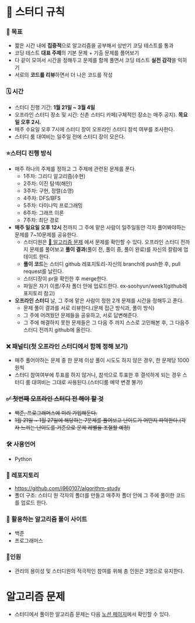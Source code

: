 # 🚨 스터디 규칙

### 🎯 목표

- 짧은 시간 내에 **집중적**으로 알고리즘을 공부해서 상반기 코딩 테스트를 통과
- 코딩 테스트 **대표 주제**의 기본 문제 + 기출 문제를 풀어보기
- 다 같이 모여서 시간을 정해두고 문제를 함께 풀면서 코딩 테스트 **실전 감각**을 익히기
- 서로의 **코드를 리뷰**하면서 더 나은 코드를 작성

### 🗓️ 시간

- 스터디 진행 기간:  **1월 21일 ~ 3월 4일**
- 오프라인 스터디 장소 및 시간: 신촌 스터디 카페(구체적인 장소는 매주 공지). **목요일 오후 2시.**
- 매주 수요일 오후 7시에 스터디 장이 오프라인 스터디 참석 여부를 조사한다.
- 스터디 룸 대여비는 일주일 전에 스터디 장이 모은다.

### ⭐️스터디 진행 방식

- 매주 하나의 주제를 정하고 그 주제에 관련된 문제를 푼다.
    - 1주차: 그리디 알고리즘(수현)
    - 2주차: 이진 탐색(해인)
    - 3주차: 구현, 정렬(소영)
    - 4주차: DFS/BFS
    - 5주차: 다이나믹 프로그래밍
    - 6주차: 그래프 이론
    - 7주차: 최단 경로
- **매주 일요일 오후 12시** 전까지 그 주에 맡은 사람이 일주일동안 각자 풀어봐야하는 문제를 7~10문제를 공유한다.
    - 스터디원은 [📖 알고리즘 문제](https://www.notion.so/d86884bbf54d42688bdf52eef054a4c2) 에서 문제를 확인할 수 있다. 오프라인 스터디 전까지 문제를 풀어보고 **풀이 결과**(풀이 전, 풀이 중, 풀이 완료)를 자신의 칼럼에 업데이트 한다.
    - **풀이 코드**는 스터디 github 레포지토리-자신의 branch에 push한 후, pull request를 날린다.
    - 스터디장이 pr을 확인한 후 merge한다.
    - 파일은 자기 이름/주차  폴더 안에 업로드한다. ex-soohyun/week1(github레포지토리 참고)
- **오프라인 스터디** 날, 그 주에 맡은 사람이 정한 2개 문제를 시간을 정해두고 푼다.
    - 문제 풀이 결과를 서로 리뷰한다.(문제 접근 방식과, 풀이 방식)
    - 그 주에 어려웠던 문제들을 공유하고, 서로 답변해준다.
    - 그 주에 해결하지 못한 문제들은 그 다음 주 까지 스스로 고민해본 후, 그 다음주 스터디 전까지 github에 올린다.

### ❌ 패널티(첫 오프라인 스터디에서 함께 정해 보기)

- 매주 풀어야하는 문제 중 한 문제 이상 풀이 시도도 하지 않은 경우, 한 문제당 1000원씩
- 스터디 참여여부에 투표를 하지 않거나, 참석으로 투표한 후 결석하게 되는 경우 스터디 룸 대여비는 그대로 사용된다.(스터디룸 예약 변경 불가)

### ~~✅ 첫번째 오프라인 스터디 전 해야 할 것~~

- ~~백준, 프로그래머스에 미리 가입해둔다.~~
- ~~1월 21일 ~ 1월 27일에 해당하는 7문제를 풀어보고 난이도가 어떤지 파악한다.(각자 느끼는 난이도를 기준으로 문제 레벨을 조절할 예정)~~

### 🛠️ 사용언어

- Python

### 💾 레포지토리

- https://github.com/i960107/algorithm-study
- 폴더 구조: 스터디 원 각자의 폴더를 만들고 매주차 폴더 안에 그 주에 풀이한 코드를 업로드 한다.

### 🔖 활용하는 알고리즘 풀이 사이트

- 백준
- 프로그래머스

### 👯인원

- 관리의 용이성 및 스터디원의 적극적인 참여를 위해 총 인원은 3명으로 유지한다.
# 알고리즘 문제
+ 스터디에서 풀이한 알고리즘 문제는 다음 [노션 페이지](https://smooth-budget-2cf.notion.site/3595b7795704458ab894b089c69e2eb6)에서 확인할 수 있다. 
